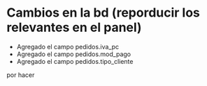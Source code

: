 # Cambios en la bd (reporducir los relevantes en el panel)

- Agregado el campo pedidos.iva_pc
- Agregado el campo pedidos.mod_pago
- Agregado el campo pedidos.tipo_cliente

por hacer







